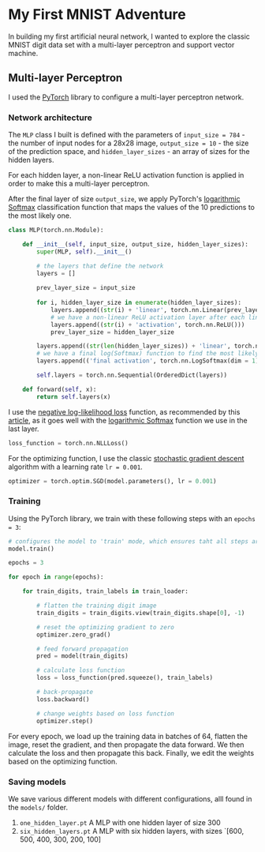 # My First MNIST Adventure

In building my first artificial neural network, I wanted to explore the classic MNIST digit data set with a multi-layer perceptron and support vector machine.

## Multi-layer Perceptron

I used the [PyTorch](https://pytorch.org/) library to configure a multi-layer perceptron network.

### Network architecture

The `MLP` class I built is defined with the parameters of `input_size = 784` - the number of input nodes for a 28x28 image, `output_size = 10` - the size of the prediction space, and `hidden_layer_sizes` - an array of sizes for the hidden layers.

For each hidden layer, a non-linear ReLU activation function is applied in order to make this a multi-layer perceptron.

After the final layer of size `output_size`, we apply PyTorch's [logarithmic Softmax](https://pytorch.org/docs/stable/_modules/torch/nn/modules/activation.html#LogSoftmax) classification function that maps the values of the 10 predictions to the most likely one.

```python
class MLP(torch.nn.Module):

    def __init__(self, input_size, output_size, hidden_layer_sizes):
        super(MLP, self).__init__()

        # the layers that define the network
        layers = []
        
        prev_layer_size = input_size
        
        for i, hidden_layer_size in enumerate(hidden_layer_sizes):
            layers.append((str(i) + 'linear', torch.nn.Linear(prev_layer_size, hidden_layer_size)))
            # we have a non-linear ReLU activation layer after each linear
            layers.append((str(i) + 'activation', torch.nn.ReLU()))
            prev_layer_size = hidden_layer_size

        layers.append((str(len(hidden_layer_sizes)) + 'linear', torch.nn.Linear(prev_layer_size, output_size)))
        # we have a final log(Softmax) function to find the most likely prediction in the last layer
        layers.append(('final activation', torch.nn.LogSoftmax(dim = 1)))

        self.layers = torch.nn.Sequential(OrderedDict(layers))

    def forward(self, x):
        return self.layers(x)
```

I use the [negative log-likelihood loss](https://pytorch.org/docs/stable/nn.html#nllloss) function, as recommended by this [article](https://towardsdatascience.com/handwritten-digit-mnist-pytorch-977b5338e627), as it goes well with the [logarithmic Softmax](https://pytorch.org/docs/stable/_modules/torch/nn/modules/activation.html#LogSoftmax) function we use in the last layer.

```python
loss_function = torch.nn.NLLLoss()
```

For the optimizing function, I use the classic [stochastic gradient descent](https://pytorch.org/docs/stable/_modules/torch/optim/sgd.html) algorithm with a learning rate `lr = 0.001`.

```python
optimizer = torch.optim.SGD(model.parameters(), lr = 0.001)
```

### Training

Using the PyTorch library, we train with these following steps with an `epochs = 3`:

```python
# configures the model to 'train' mode, which ensures taht all steps are recorded for back propagation
model.train()

epochs = 3

for epoch in range(epochs):

    for train_digits, train_labels in train_loader:

        # flatten the training digit image
        train_digits = train_digits.view(train_digits.shape[0], -1)

        # reset the optimizing gradient to zero
        optimizer.zero_grad()

        # feed forward propagation
        pred = model(train_digits)

        # calculate loss function
        loss = loss_function(pred.squeeze(), train_labels)

        # back-propagate
        loss.backward()

        # change weights based on loss function
        optimizer.step()
```

For every epoch, we load up the training data in batches of 64, flatten the image, reset the gradient, and then propagate the data forward. We then calculate the loss and then propagate this back. Finally, we edit the weights based on the optimizing function.

### Saving models

We save various different models with different configurations, alll found in the `models/` folder.

1. `one_hidden_layer.pt` A MLP with one hidden layer of size 300
2. `six_hidden_layers.pt` A MLP with six hidden layers, with sizes `[600, 500, 400, 300, 200, 100]

